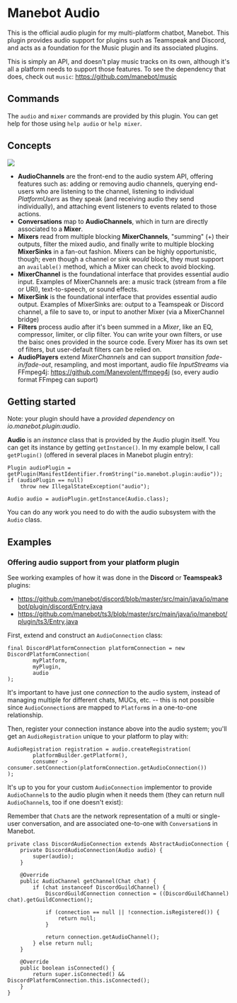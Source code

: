 # Manebot Audio

This is the official audio plugin for my multi-platform chatbot, Manebot.  This plugin provides audio support for plugins such as Teamspeak and Discord, and acts as a foundation for the Music plugin and its associated plugins.

This is simply an API, and doesn't play music tracks on its own, although it's all a platform needs to support those features.  To see the dependency that does, check out `music`: https://github.com/manebot/music

## Commands

The `audio` and `mixer` commands are provided by this plugin. You can get help for those using `help audio` or `help mixer`.

## Concepts

<img src="https://github.com/Manevolent/manebot-audio/raw/master/pipeline.png">

* **AudioChannels** are the front-end to the audio system API, offering features such as: adding or removing audio channels, querying end-users who are listening to the channel, listening to individual *PlatformUsers* as they speak (and receiving audio they send individually), and attaching event listeners to events related to those actions.
* **Conversations** map to **AudioChannels**, which in turn are directly associated to a **Mixer**.
* **Mixers** read from multiple blocking **MixerChannels**, "summing" (+) their outputs, filter the mixed audio, and finally write to multiple blocking **MixerSinks** in a fan-out fashion.  Mixers can be highly opportunistic, though; even though a channel or sink *would* block, they must support an `available()` method, which a Mixer can check to avoid blocking.
* **MixerChannel** is the foundational interface that provides essential audio input.  Examples of MixerChannels are: a music track (stream from a file or URI), text-to-speech, or sound effects.
* **MixerSink** is the foundational interface that provides essential audio output.  Examples of MixerSinks are: output to a Teamspeak or Discord channel, a file to save to, or input to another Mixer (via a MixerChannel bridge)
* **Filters** process audio after it's been summed in a *Mixer*, like an EQ, compressor, limiter, or clip filter.  You can write your own filters, or use the baisc ones provided in the source code.  Every Mixer has its own set of filters, but user-default filters can be relied on.
* **AudioPlayers** extend *MixerChannels* and can support *transition fade-in/fade-out*, resampling, and most important, audio file *InputStreams* via FFmpeg4j: https://github.com/Manevolent/ffmpeg4j (so, every audio format FFmpeg can suport)

## Getting started

Note: your plugin should have a *provided dependency* on *io.manebot.plugin:audio*.

**Audio** is an *instance* class that is provided by the Audio plugin itself.  You can get its instance by getting `getInstance()`.  In my example below, I call `getPlugin()` (offered in several places in Manebot plugin entry):

```
Plugin audioPlugin = getPlugin(ManifestIdentifier.fromString("io.manebot.plugin:audio"));
if (audioPlugin == null)
    throw new IllegalStateException("audio");
    
Audio audio = audioPlugin.getInstance(Audio.class);
```

You can do any work you need to do with the audio subsystem with the `Audio` class.

## Examples

### Offering audio support from your platform plugin

See working examples of how it was done in the **Discord** or **Teamspeak3** plugins:
* https://github.com/manebot/discord/blob/master/src/main/java/io/manebot/plugin/discord/Entry.java
* https://github.com/manebot/ts3/blob/master/src/main/java/io/manebot/plugin/ts3/Entry.java

First, extend and construct an `AudioConnection` class:

```
final DiscordPlatformConnection platformConnection = new DiscordPlatformConnection(
        myPlatform,
        myPlugin,
        audio
);
```

It's important to have just one *connection* to the audio system, instead of managing multiple for different chats, MUCs, etc. -- this is not possible since `AudioConnection`s are mapped to `Platform`s in a one-to-one relationship.

Then, register your connection instance above into the audio system; you'll get an `AudioRegistration` unique to your platform to play with:

```
AudioRegistration registration = audio.createRegistration(
        platformBuilder.getPlatform(),
        consumer -> consumer.setConnection(platformConnection.getAudioConnection())
);
```

It's up to you for your custom `AudioConnection` implementor to provide `AudioChannel`s to the audio plugin when it needs them (they can return null `AudioChannel`s, too if one doesn't exist):

Remember that `Chat`s are the network representation of a multi or single-user conversation, and are associated one-to-one with `Conversation`s in Manebot.

```
private class DiscordAudioConnection extends AbstractAudioConnection {
    private DiscordAudioConnection(Audio audio) {
        super(audio);
    }

    @Override
    public AudioChannel getChannel(Chat chat) {
        if (chat instanceof DiscordGuildChannel) {
            DiscordGuildConnection connection = ((DiscordGuildChannel) chat).getGuildConnection();

            if (connection == null || !connection.isRegistered()) {
                return null;
            }

            return connection.getAudioChannel();
        } else return null;
    }

    @Override
    public boolean isConnected() {
        return super.isConnected() && DiscordPlatformConnection.this.isConnected();
    }
}
```
